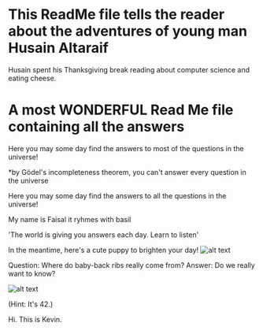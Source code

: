 
# This ReadMe file tells the reader about the adventures of young man Husain Altaraif

Husain spent his Thanksgiving break reading about computer science and eating cheese. 

# A most WONDERFUL Read Me file containing all the answers

Here you may some day find the answers to most of the questions in the universe!

*by Gödel's incompleteness theorem, you can't answer every question in the universe

Here you may some day find the answers to all the questions in the universe! 

My name is Faisal it ryhmes with basil 

'The world is giving you answers each day. Learn to listen'

In the meantime, here's a cute puppy to brighten your day!
![alt text](http://www.zarias.com/wp-content/uploads/2015/12/61-cute-puppies.jpg)

Question: Where do baby-back ribs really come from?
Answer: Do we really want to know?

![alt text](http://media3.giphy.com/media/sIIhZliB2McAo/giphy.gif)

(Hint: It's 42.)

Hi. This is Kevin. 